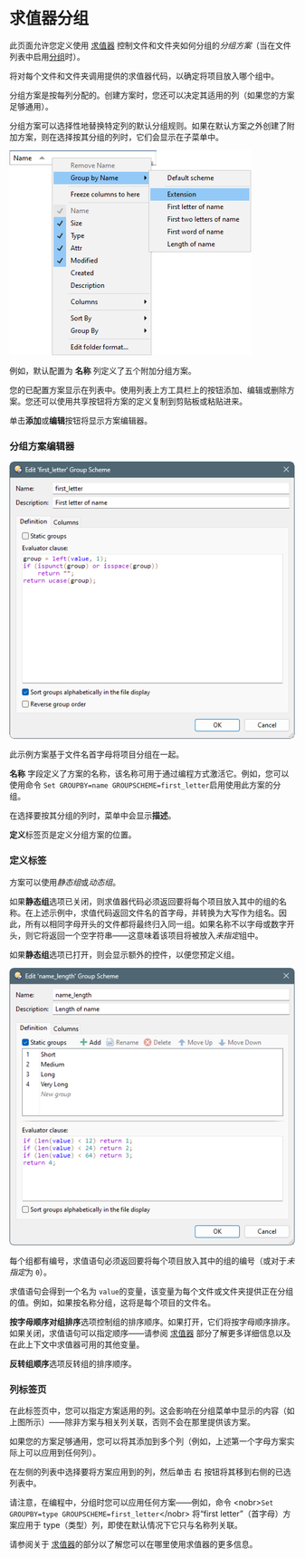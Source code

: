 # 求值器分组

此页面允许您定义使用 [求值器](/Manual/evaluator/README.zh.md) 控制文件和文件夹如何分组的*分组方案*（当在文件列表中启用[分组](/Manual/basic_concepts/sorting_and_grouping/manual_sorting.zh.md)时）。

将对每个文件和文件夹调用提供的求值器代码，以确定将项目放入哪个组中。

分组方案是按每列分配的。创建方案时，您还可以决定其适用的列（如果您的方案足够通用）。

分组方案可以选择性地替换特定列的默认分组规则。如果在默认方案之外创建了附加方案，则在选择按其分组的列时，它们会显示在子菜单中。

![group_schemes.png](/Manual/images/media/13/group_schemes.png)

例如，默认配置为 **名称** 列定义了五个附加分组方案。

您的已配置方案显示在列表中。使用列表上方工具栏上的按钮添加、编辑或删除方案。您还可以使用共享按钮将方案的定义复制到剪贴板或粘贴进来。

单击**添加**或**编辑**按钮将显示方案编辑器。

### 分组方案编辑器

![group_scheme_editor.png](/Manual/images/media/13/group_scheme_editor.png)

此示例方案基于文件名首字母将项目分组在一起。

**名称** 字段定义了方案的名称，该名称可用于通过编程方式激活它。例如，您可以使用命令 `Set GROUPBY=name GROUPSCHEME=first_letter`启用使用此方案的分组。

在选择要按其分组的列时，菜单中会显示**描述**。

**定义**标签页是定义分组方案的位置。

### 定义标签

方案可以使用*静态组*或*动态组*。

如果**静态组**选项已关闭，则求值器代码必须返回要将每个项目放入其中的组的名称。在上述示例中，求值代码返回文件名的首字母，并转换为大写作为组名。因此，所有以相同字母开头的文件都将最终归入同一组。如果名称不以字母或数字开头，则它将返回一个空字符串——这意味着该项目将被放入*未指定*组中。

如果**静态组**选项已打开，则会显示额外的控件，以便您预定义组。

![group_scheme_editor_static.png](/Manual/images/media/13/group_scheme_editor_static.png)

每个组都有编号，求值语句必须返回要将每个项目放入其中的组的编号（或对于*未指定*为 `0`）。

求值语句会得到一个名为 `value`的变量，该变量为每个文件或文件夹提供正在分组的值。例如，如果按名称分组，这将是每个项目的文件名。

**按字母顺序对组排序**选项控制组的排序顺序。如果打开，它们将按字母顺序排序。如果关闭，求值语句可以指定顺序——请参阅 [求值器](/Manual/evaluator/applicable_contexts/evaluator_groups.zh.md) 部分了解更多详细信息以及在此上下文中求值器可用的其他变量。

**反转组顺序**选项反转组的排序顺序。

### 列标签页

在此标签页中，您可以指定方案适用的列。这会影响在分组菜单中显示的内容（如上图所示）——除非方案与相关列关联，否则不会在那里提供该方案。

如果您的方案足够通用，您可以将其添加到多个列（例如，上述第一个字母方案实际上可以应用到任何列）。

在左侧的列表中选择要将方案应用到的列，然后单击 <kbd>右</kbd> 按钮将其移到右侧的已选列表中。

请注意，在编程中，分组时您可以应用任何方案——例如，命令 \<nobr\>`Set GROUPBY=type GROUPSCHEME=first_letter`\</nobr\> 将“first letter”（首字母）方案应用于 type（类型）列，即使在默认情况下它只与名称列关联。

请参阅关于 [求值器](/Manual/evaluator/README.zh.md)的部分以了解您可以在哪里使用求值器的更多信息。
